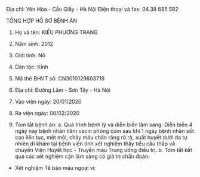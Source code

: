 Địa chỉ: Yên Hòa - Cầu Giấy - Hà Nội Điện thoại và fax: 04.38 685 582

TỔNG HỢP HỒ SƠ BỆNH ÁN

1. Họ và tên: KIỀU PHƯƠNG TRANG
2. Năm sinh: 2012
3. Giới tính: Nő
4. Dân tộc: Kinh
5. Mã thẻ BHVT số: CN3010129603719
6. Địa chỉ: Đường Lâm - Sơn Tây - Hà Nội
7. Vào viện ngày: 20/01/2020
8. Ra viện ngày: 06/02/2020

10. Tóm tắt bệnh án:
a. Quá trình bệnh lý và diễn biến lâm sàng:
Diễn biến 4 ngày nay bệnh nhân tiêm vacin phòng cúm sau khi 1 ngày bệnh nhân sốt cao liên tục, mệt mỏi, chảy máu chân răng rõ rà, xuất huyết dưới da tự nhiên đi khám tại bệnh viện tỉnh xét nghiệm thấy tiểu cầu thấp và chuyển Viện Huyết học - Truyền máu Trung ương điều trị.
b. Tóm tắt kết quả các xét nghiệm cận lâm sàng có giá trị chẩn đoán:
- Xét nghiệm Tế bào máu ngoại vi: